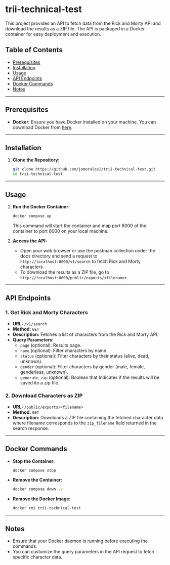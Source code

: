 # trii-technical-test

This project provides an API to fetch data from the Rick and Morty API and download the results as a ZIP file. The API is packaged in a Docker container for easy deployment and execution.

## Table of Contents

- [Prerequisites](#prerequisites)
- [Installation](#installation)
- [Usage](#usage)
- [API Endpoints](#api-endpoints)
- [Docker Commands](#docker-commands)
- [Notes](#notes)

---

## Prerequisites

- **Docker:** Ensure you have Docker installed on your machine. You can download Docker from [here](https://www.docker.com/get-started).

---

## Installation

1. **Clone the Repository:**
    ```bash
    git clone https://github.com/jomorales1/trii-technical-test.git
    cd trii-technical-test
    ```

---

## Usage

1. **Run the Docker Container:**
    ```bash
    docker compose up
    ```

    This command will start the container and map port 8000 of the container to port 8000 on your local machine.

2. **Access the API:**

    - Open your web browser or use the postman collection under the docs directory and send a request to `http://localhost:8000/v1/search` to fetch Rick and Morty characters.
    - To download the results as a ZIP file, go to `http://localhost:8000/public/exports/<filename>`.

---

## API Endpoints

### 1. **Get Rick and Morty Characters**

- **URL:** `/v1/search`
- **Method:** `GET`
- **Description:** Fetches a list of characters from the Rick and Morty API.
- **Query Parameters:**
  - `page` (optional): Results page.
  - `name` (optional): Filter characters by name.
  - `status` (optional): Filter characters by their status (alive, dead, unknown).
  - `gender` (optional): Filter characters by gender (male, female, genderless, unknown).
  - `generate_zip` (optional): Boolean that Indicates if the results will be saved ito a zip file.

### 2. **Download Characters as ZIP**

- **URL:** `/public/exports/<filename>`
- **Method:** `GET`
- **Description:** Downloads a ZIP file containing the fetched character data where filename corresponds to the `zip_filename` field returned in the search response.

---

## Docker Commands

- **Stop the Container:**
    ```bash
    docker compose stop
    ```

- **Remove the Container:**
    ```bash
    docker compose down -v
    ```

- **Remove the Docker Image:**
    ```bash
    docker rmi trii-technical-test
    ```

---

## Notes

- Ensure that your Docker daemon is running before executing the commands.
- You can customize the query parameters in the API request to fetch specific character data.

